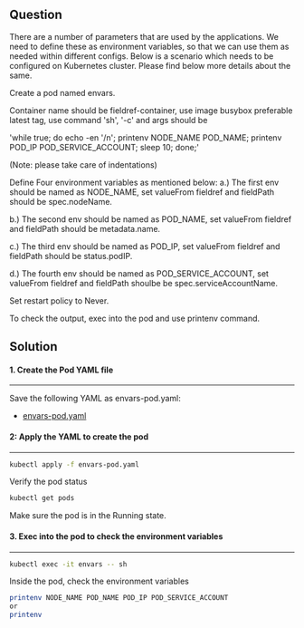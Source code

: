 ## Question 
There are a number of parameters that are used by the applications. We need to define these as environment variables, so that we can use them as needed within different configs. Below is a scenario which needs to be configured on Kubernetes cluster. Please find below more details about the same.

Create a pod named envars.

Container name should be fieldref-container, use image busybox preferable latest tag, use command 'sh', '-c' and args should be

'while true; do
      echo -en '/n';
                                  printenv NODE_NAME POD_NAME;
                                  printenv POD_IP POD_SERVICE_ACCOUNT;
              sleep 10;
         done;'

(Note: please take care of indentations)

Define Four environment variables as mentioned below:
a.) The first env should be named as NODE_NAME, set valueFrom fieldref and fieldPath should be spec.nodeName.

b.) The second env should be named as POD_NAME, set valueFrom fieldref and fieldPath should be metadata.name.

c.) The third env should be named as POD_IP, set valueFrom fieldref and fieldPath should be status.podIP.

d.) The fourth env should be named as POD_SERVICE_ACCOUNT, set valueFrom fieldref and fieldPath shoulbe be spec.serviceAccountName.

Set restart policy to Never.

To check the output, exec into the pod and use printenv command.

## Solution
#### 1. Create the Pod YAML file
---
Save the following YAML as envars-pod.yaml:

- [envars-pod.yaml](./pod.yaml)

#### 2: Apply the YAML to create the pod
---
```sh
kubectl apply -f envars-pod.yaml
```
Verify the pod status
```sh
kubectl get pods
```

Make sure the pod is in the Running state.

#### 3. Exec into the pod to check the environment variables
---
```sh
kubectl exec -it envars -- sh
```
Inside the pod, check the environment variables
```sh
printenv NODE_NAME POD_NAME POD_IP POD_SERVICE_ACCOUNT
or 
printenv
```
